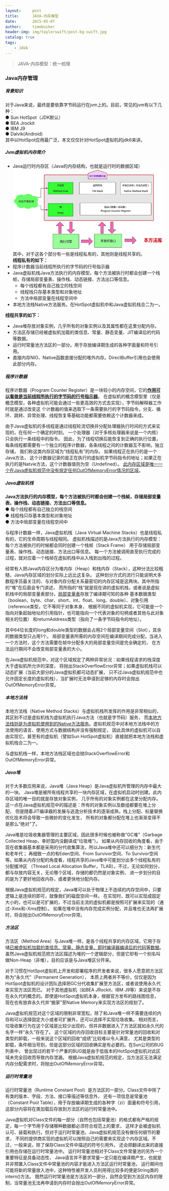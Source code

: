 ```yaml
---
layout:     post
title:      JAVA-内存模型
date:       2015-05-07
author:     timebusker
header-img: img/taylorswift/post-bg-swift.jpg
catalog: true
tags:
    - JAVA
---
```


> JAVA-内存模型：统一梳理

### Java内存管理  
##### 背景知识  
对于Java来说，最终是要依靠字节码运行在jvm上的。目前，常见的jvm有以下几种：   
   ● Sun HotSpot（JDK默认）  
   ● BEA Jrockit   
   ● IBM J9   
   ● Dalvik(Android)    
其中以HotSpot应用最广泛，本文仅仅针对HotSpot虚拟机的jdk6来讲。    

##### Jvm虚拟机内存简介
- Java运行时内存区（Java的内存结构，也就是运行时的数据区域）   
![image](/img/java-coding/2/1.png)   
其中，对于这各个部分有一些是线程私有的，其他则是线程共享的。    
**线程私有的如下：**    
- 程序计数器当前线程所执行的字节码的行号指示器  
- Java虚拟机栈Java方法执行的内存模型，每个方法被执行时都会创建一个栈帧，存储局部变量表、操作栈、动态链接、方法出口等信息。  
  + 每个线程都有自己独立的栈空间
  + 线程栈只存基本类型和对象地址
  + 方法中局部变量在线程空间中 
- 本地方法栈Native方法服务。在HotSpot虚拟机中和Java虚拟机栈合二为一。   

**线程共享的如下：**      
- Java堆存放对象实例，几乎所有的对象实例以及其属性都在这里分配内存。  
- 方法区存储已经被虚拟机加载的类信息、常量、静态变量、JIT编译后的代码等数据。  
- 运行时常量池方法区的一部分。用于存放编译期生成的各种字面量和符号引用。  
- 直接内存NIO、Native函数直接分配的堆外内存。DirectBuffer引用也会使用此部分内存。  

##### 程序计数器  
程序计数器（Program Counter Register）是一块较小的内存空间，它的[**作用可以看做是当前线程所执行的字节码的行号指示器**](#)。
在虚拟机的概念模型里（仅是概念模型，各种虚拟机可能会通过一些更高效的方式去实现），字节码解释器工作时就是通过改变这
个计数器的值来选取下一条需要执行的字节码指令，分支、循环、跳转、异常处理、线程恢复等基础功能都需要依赖这个计数器来成。        

由于Java虚拟机的多线程是通过线程轮流切换并分配处理器执行时间的方式来实现的，在任何一个确定的时刻，
一个处理器（对于多核处理器来说是一个内核）只会执行一条线程中的指令。
因此，为了线程切换后能恢复到正确的执行位置，每条线程都需要有一个独立的程序计数器，各条线程之间的计数器互不影响，独立存储，
我们称这类内存区域为“线程私有”的内存。 如果线程正在执行的是一个Java方法，
这个计数器记录的是正在执行的虚拟机字节码指令的地址；如果正在执行的是Natvie方法，这个计数器值则为空（Undefined）。
[此内存区域是唯一一个在Java虚拟机规范中没有规定任何OutOfMemoryError情况的区域](#)。

##### Java虚拟机栈
**Java方法执行的内存模型，每个方法被执行时都会创建一个栈帧，存储局部变量表、操作栈、动态链接、方法出口等信息。**   
   ● 每个线程都有自己独立的栈空间   
   ● 线程栈只存基本类型和对象地址   
   ● 方法中局部变量在线程空间中    

与程序计数器一样，Java虚拟机栈（Java Virtual Machine Stacks）也是线程私有的，它的生命周期与线程相同。
虚拟机栈描述的是Java方法执行的内存模型：每个方法被执行的时候都会同时创建一个栈帧（Stack Frame）
用于存储局部变量表、操作栈、动态链接、方法出口等信息。
每一个方法被调用直至执行完成的过程，就对应着一个栈帧在虚拟机栈中从入栈到出栈的过程。  

经常有人把Java内存区分为堆内存（Heap）和栈内存（Stack），这种分法比较粗糙，Java内存区域的划分实际上远比这复杂。
这种划分方式的流行只能说明大多数程序员最关注的、与对象内存分配关系最密切的内存区域是这两块。其中所指的“堆”在后面会专门讲述，
而所指的“栈”就是现在讲的虚拟机栈，或者说是虚拟机栈中的局部变量表部分。[局部变量表](#)存放了编译期可知的各种
基本数据类型（boolean、byte、char、short、int、float、long、double）、对象引用（reference类型，它不等同于对象本身，
根据不同的虚拟机实现，它可能是一个指向对象起始地址的引用指针，也可能指向一个代表对象的句柄或者其他与此对象相关的位置）
和returnAddress类型（指向了一条字节码指令的地址）。

其中64位长度的long和double类型的数据会占用2个局部变量空间（Slot），其余的数据类型只占用1个。
局部变量表所需的内存空间在编译期间完成分配，当进入一个方法时，这个方法需要在帧中分配多大的局部变量空间是完全确定的，
在方法运行期间不会改变局部变量表的大小。   

在Java虚拟机规范中，对这个区域规定了两种异常状况：如果线程请求的栈深度大于虚拟机所允许的深度，
将抛出StackOverflowError异常；如果虚拟机栈可以动态扩展（当前大部分的Java虚拟机都可动态扩展，
只不过Java虚拟机规范中也允许固定长度的虚拟机栈），当扩展时无法申请到足够的内存时会抛出OutOfMemoryError异常。   

##### 本地方法栈  
本地方法栈（Native Method Stacks）与虚拟机栈所发挥的作用是非常相似的，其区别不过是虚拟机栈为虚拟机执行Java方法（也就是字节码）服务，
而[本地方法栈则是为虚拟机使用到的Native方法服务]()。虚拟机规范中对本地方法栈中的方法使用的语言、使用方式与数据结构并没有强制规定，
因此具体的虚拟机可以自由实现它。甚至有的虚拟机（譬如Sun HotSpot虚拟机）直接就把本地方法栈和虚拟机栈合二为一。   

与虚拟机栈一样，本地方法栈区域也会抛StackOverflowError和OutOfMemoryError异常。    

##### Java堆  
对于大多数应用来说，Java堆（Java Heap）是Java虚拟机所管理的内存中最大的一块。
Java堆是被所有线程共享的一块内存区域，在虚拟机启动时创建。此内存区域的唯一目的就是存放对象实例，
几乎所有的对象实例都在这里分配内存。这一点在Java虚拟机规范中的描述是：所有的对象实例以及数组都要在堆上分配，
但是随着JIT编译器的发展与逃逸分析技术的逐渐成熟，栈上分配、标量替换优化技术将会导致一些微妙的变化发生，
所有的对象都分配在堆上也渐渐变得不是那么“绝对”了。    

Java堆是垃圾收集器管理的主要区域，因此很多时候也被称做“GC堆”（Garbage Collected Heap，幸好国内没翻译成“垃圾堆”）。
如果从内存回收的角度看，由于现在收集器基本都是采用的分代收集算法，所以Java堆中还可以细分为：新生代和老年代；
再细致一点的有Eden空间、From Survivor空间、To Survivor空间等。如果从内存分配的角度看，线程共享的Java堆中可能划分出多个线程私有的分配缓冲区
（Thread Local Allocation Buffer，TLAB）。不过，无论如何划分，都与存放内容无关，无论哪个区域，存储的都仍然是对象实例，
进一步划分的目的是为了更好地回收内存，或者更快地分配内存。    

根据Java虚拟机规范的规定，Java堆可以处于物理上不连续的内存空间中，只要逻辑上是连续的即可，就像我们的磁盘空间一样。
在实现时，既可以实现成固定大小的，也可以是可扩展的，不过当前主流的虚拟机都是按照可扩展来实现的（通过-Xmx和-Xms控制）。
如果在堆中没有内存完成实例分配，并且堆也无法再扩展时，将会抛出OutOfMemoryError异常。   

##### 方法区  
方法区（Method Area）与Java堆一样，是各个线程共享的内存区域，它用于存储[已被虚拟机加载的类信息、常量、静态变量、即时编译器编译后的代码等数据]()。
虽然Java虚拟机规范把方法区描述为堆的一个逻辑部分，但是它却有一个别名叫做Non-Heap（非堆），目的应该是与Java堆区分开来。

对于习惯在HotSpot虚拟机上开发和部署程序的开发者来说，很多人愿意把方法区称为“永久代”（Permanent Generation），
本质上两者并不等价，仅仅是因为HotSpot虚拟机的设计团队选择把GC分代收集扩展至方法区，或者说使用永久代来实现方法区而已。
对于其他虚拟机（如BEA JRockit、IBM J9等）来说是不存在永久代的概念的。即使是HotSpot虚拟机本身，根据官方发布的路线图信息，
现在也有放弃永久代并“搬家”至Native Memory来实现方法区的规划了。   

Java虚拟机规范对这个区域的限制非常宽松，除了和Java堆一样不需要连续的内存和可以选择固定大小或者可扩展外，还可以选择不实现垃圾收集。
相对而言，垃圾收集行为在这个区域是比较少出现的，但并非数据进入了方法区就如永久代的名字一样“永久”存在了。
这个区域的内存回收目标主要是针对常量池的回收和对类型的卸载，一般来说这个区域的回收“成绩”比较难以令人满意，
尤其是类型的卸载，条件相当苛刻，但是这部分区域的回收确实是有必要的。在Sun公司的BUG列表中，
曾出现过的若干个严重的BUG就是由于低版本的HotSpot虚拟机对此区域未完全回收而导致内存泄漏。
根据Java虚拟机规范的规定，当方法区无法满足内存分配需求时，将抛出OutOfMemoryError异常。     

##### 运行时常量池  
运行时常量池（Runtime Constant Pool）是方法区的一部分。Class文件中除了有类的版本、字段、方法、接口等描述等信息外，
还有一项信息是常量池（Constant Pool Table），用于存放编译期生成的各种字（zi）面量和符号引用，
这部分内容将在类加载后存放到方法区的运行时常量池中。    

Java虚拟机对Class文件的每一部分（自然也包括常量池）的格式都有严格的规定，每一个字节用于存储哪种数据都必须符合规范上的要求，
这样才会被虚拟机认可、装载和执行。但对于运行时常量池，Java虚拟机规范没有做任何细节的要求，
不同的提供商实现的虚拟机可以按照自己的需要来实现这个内存区域。不过，一般来说，除了保存Class文件中描述的符号引用外，
还会把翻译出来的直接引用也存储在运行时常量池中。 运行时常量池相对于Class文件常量池的另外一个重要特征是具备动态性，
Java语言并不要求常量一定只能在编译期产生，也就是并非预置入Class文件中常量池的内容才能进入方法区运行时常量池，
运行期间也可能将新的常量放入池中，这种特性被开发人员利用得比较多的便是String类的intern()方法。 
既然运行时常量池是方法区的一部分，自然会受到方法区内存的限制，当常量池无法再申请到内存时会抛出OutOfMemoryError异常。

